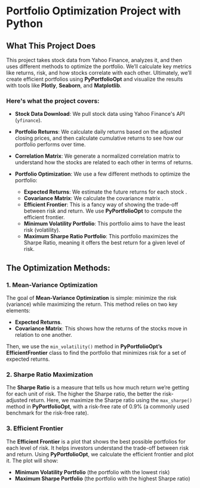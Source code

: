 # Portfolio Optimization Project with Python

## What This Project Does

This project takes stock data from Yahoo Finance, analyzes it, and then uses different methods to optimize the portfolio. We’ll calculate key metrics like returns, risk, and how stocks correlate with each other. Ultimately, we’ll create efficient portfolios using **PyPortfolioOpt** and visualize the results with tools like **Plotly**, **Seaborn**, and **Matplotlib**.

### Here's what the project covers:

- **Stock Data Download**: We pull stock data using Yahoo Finance's API (`yfinance`).

- **Portfolio Returns**: We calculate daily returns based on the adjusted closing prices, and then calculate cumulative returns to see how our portfolio performs over time.

- **Correlation Matrix**: We generate a normalized correlation matrix to understand how the stocks are related to each other in terms of returns.

- **Portfolio Optimization**: We use a few different methods to optimize the portfolio:
  - **Expected Returns**: We estimate the future returns for each stock .
  - **Covariance Matrix**: We calculate the covariance matrix .
  - **Efficient Frontier**: This is a fancy way of showing the trade-off between risk and return. We use **PyPortfolioOpt** to compute the efficient frontier.
  - **Minimum Volatility Portfolio**: This portfolio aims to have the least risk (volatility).
  - **Maximum Sharpe Ratio Portfolio**: This portfolio maximizes the Sharpe Ratio, meaning it offers the best return for a given level of risk.

## The Optimization Methods:

### 1. **Mean-Variance Optimization**
The goal of **Mean-Variance Optimization** is simple: minimize the risk (variance) while maximizing the return. This method relies on two key elements:
- **Expected Returns**.
- **Covariance Matrix**: This shows how the returns of the stocks move in relation to one another.

Then, we use the `min_volatility()` method in **PyPortfolioOpt’s EfficientFrontier** class to find the portfolio that minimizes risk for a set of expected returns.

### 2. **Sharpe Ratio Maximization**
The **Sharpe Ratio** is a measure that tells us how much return we’re getting for each unit of risk. The higher the Sharpe ratio, the better the risk-adjusted return. Here, we maximize the Sharpe ratio using the `max_sharpe()` method in **PyPortfolioOpt**, with a risk-free rate of 0.9% (a commonly used benchmark for the risk-free rate).

### 3. **Efficient Frontier**
The **Efficient Frontier** is a plot that shows the best possible portfolios for each level of risk. It helps investors understand the trade-off between risk and return. Using **PyPortfolioOpt**, we calculate the efficient frontier and plot it. The plot will show:
- **Minimum Volatility Portfolio** (the portfolio with the lowest risk)
- **Maximum Sharpe Portfolio** (the portfolio with the highest Sharpe ratio)
